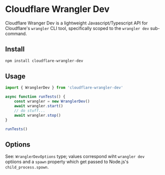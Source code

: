 # Cloudflare Wrangler Dev

Cloudflare Wranger Dev is a lightweight Javascript/Typescript API for Cloudflare's `wrangler` CLI tool, specifically scoped to the `wrangler dev` sub-command.

## Install

```bash
npm install cloudflare-wrangler-dev
```

## Usage

```typescript
import { WranglerDev } from 'cloudflare-wrangler-dev'

async function runTests() {
    const wrangler = new WranglerDev()
    await wrangler.start()
    // do stuff...
    await wrangler.stop()
}

runTests()
```

## Options

See: `WranglerDevOptions` type; values correspond wiht `wrangler dev` optiions and a `spawn` property which get passed to Node.js's `child_process.spown`.
